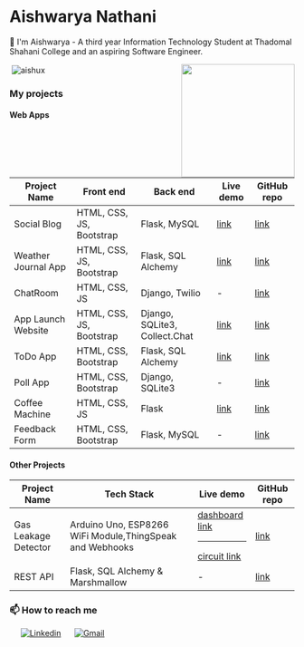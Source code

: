 # Aishwarya Nathani

👋 I'm Aishwarya - A third year Information Technology Student at Thadomal Shahani College
and an aspiring Software Engineer.

<img align='right' src='https://user-images.githubusercontent.com/5713670/87202985-820dcb80-c2b6-11ea-9f56-7ec461c497c3.gif' width='200"'>

<p>&nbsp;<img align="center" src="https://github-readme-stats.vercel.app/api?username=aishux&show_icons=true&locale=en" alt="aishux" /></p>

### My projects

#### Web Apps

Project Name | Front end | Back end | Live demo | GitHub repo
------- | --------- | -------- | --------- | -----------
Social Blog | HTML, CSS, JS, Bootstrap | Flask, MySQL | [link](https://blogbyflask.pythonanywhere.com/) | [link](https://github.com/aishux/SocialBlog)
Weather Journal App| HTML, CSS, JS, Bootstrap | Flask, SQL Alchemy | [link](https://weatherjournal.pythonanywhere.com/) | [link](https://github.com/aishux/WeatherJournalApp)
ChatRoom| HTML, CSS, JS | Django, Twilio | - | [link](https://github.com/aishux/ChatRoom)
App Launch Website| HTML, CSS, JS, Bootstrap | Django, SQLite3, Collect.Chat | [link](https://github.com/aishux/App-Lauch-Website) | [link](https://github.com/aishux/App-Lauch-Website)
ToDo App | HTML, CSS, Bootstrap | Flask, SQL Alchemy | [link](https://dailytodo.pythonanywhere.com/) | [link](https://launchapp.pythonanywhere.com/)
Poll App | HTML, CSS, Bootstrap | Django, SQLite3 | - | [link](https://github.com/aishux/SocialBlog)
Coffee Machine | HTML, CSS, JS | Flask | [link](https://coffeemachine.pythonanywhere.com/) | [link](https://github.com/aishux/CoffeeMachine)
Feedback Form| HTML, CSS, Bootstrap | Flask, MySQL | - | [link](https://github.com/aishux/FeedbackForm)

#### Other Projects

Project Name | Tech Stack | Live demo | GitHub repo
------- | --------- | -------- | --------- 
Gas Leakage Detector | Arduino Uno, ESP8266 WiFi Module,ThingSpeak and Webhooks| [dashboard link](https://aishux.github.io/GasLeakageDetector/) <hr> [circuit link](https://www.tinkercad.com/things/jvF41IpwLWw)|  [link](https://github.com/aishux/GasLeakageDetector)
REST API | Flask, SQL Alchemy & Marshmallow | - | [link](https://github.com/aishux/REST-API-FLASK)


###  📫 How to reach me 

&nbsp;&nbsp;&nbsp;&nbsp;
[![Linkedin](https://img.shields.io/badge/linkedin-%230077B5.svg?&style=for-the-badge&logo=linkedin&logoColor=white)](https://www.linkedin.com/in/aishwarya-nathani/) &nbsp;&nbsp;&nbsp;&nbsp;
[![Gmail](https://img.shields.io/badge/gmail-D14836?&style=for-the-badge&logo=gmail&logoColor=white)](mailto:aishux07@gmail.com)
